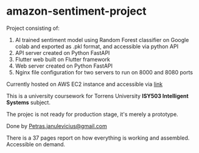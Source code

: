 # amazon-sentiment-project

Project consisting of:

1) AI trained sentiment model using Random Forest classifier on Google colab and exported as .pkl format, and accessible via python API
2) API server created on Python FastAPI
3) Flutter web built on Flutter framework
4) Web server created on Python FastAPI
5) Nginx file configuration for two servers to run on 8000 and 8080 ports


Currently hosted on AWS EC2 instance and accessible via [link](http://ec2-54-167-110-206.compute-1.amazonaws.com/#/dashboard)

This is a university coursework for Torrens University **ISY503 Intelligent Systems** subject.

The projec is not ready for production stage, it's merely a prototype.

Done by Petras.janulevicius@gmail.com


There is a 37 pages report on how everything is working and assembled. Accessible on demand.
